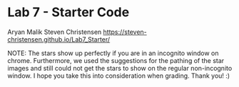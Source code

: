 # Lab 7 - Starter Code
Aryan Malik
Steven Christensen 
https://steven-christensen.github.io/Lab7_Starter/

NOTE: The stars show up perfectly if you are in an incognito window on chrome. Furthermore, we used the suggestions for the pathing
of the star images and still could not get the stars to show on the regular non-incognito window. I hope you take this into consideration when grading. Thank you! :)